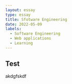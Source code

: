 ```yaml
---
layout: essay
type: essay
title: Sfotware Engineering
date: 2022-05-09
labels:
  - Software Engineering
  - Web applications
  - Learning
---
```


## Test
akdgfskdf
